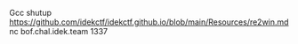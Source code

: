 Gcc shutup https://github.com/idekctf/idekctf.github.io/blob/main/Resources/re2win.md
nc bof.chal.idek.team 1337